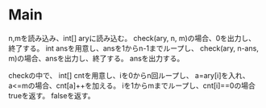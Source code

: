 # Main
n,mを読み込み、int[] aryに読み込む。
check(ary, n, m)の場合、0を出力し、終了する。
int ansを用意し、ansを1からn-1までループし、
check(ary, n-ans, m)の場合、ansを出力し、終了する。
ansを出力する。

checkの中で、
int[] cntを用意し、iを0からn回ループし、
a=ary[i]を入れ、a<=mの場合、cnt[a]++を加える。
iを1からmまでループし、cnt[i]==0の場合trueを返す。
falseを返す。

